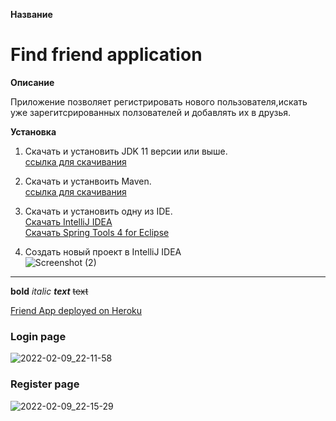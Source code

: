 **Название**
# Find friend application
**Описание**

Приложение позволяет регистрировать нового пользователя,искать уже зарегитсрированных ползователей и добавлять их в друзья.

**Установка**

1. Скачать и установить JDK 11 версии или выше.    
[ссылка для скачивания](https://www.oracle.com/java/technologies/javase/jdk11-archive-downloads.html)

2. Скачать и устанвоить Maven.    
[ccылка для скачивания](https://maven.apache.org/download.cgi)

3. Скачать и установить одну из IDE.    
[Скачать IntelliJ IDEA](https://www.jetbrains.com/ru-ru/idea/download/#section=windows)    
[Скачать Spring Tools 4 for Eclipse](https://spring.io/tools)


4. Создать новый проект в IntelliJ IDEA   
![Screenshot (2)](https://user-images.githubusercontent.com/42876203/153280341-49cdd708-efc6-4eb6-8011-83ee7188d037.png)

___

**bold**
*italic*
***text***
~~text~~

[Friend App deployed on Heroku](https://clients-firends-app.herokuapp.com/)

### Login page
![2022-02-09_22-11-58](https://user-images.githubusercontent.com/42876203/153273270-fa9cc245-31f4-444c-a172-cd05e8795004.jpg)

### Register page
![2022-02-09_22-15-29](https://user-images.githubusercontent.com/42876203/153273577-afda30ab-0bb3-4ac9-b60e-5f318907f25c.jpg)
